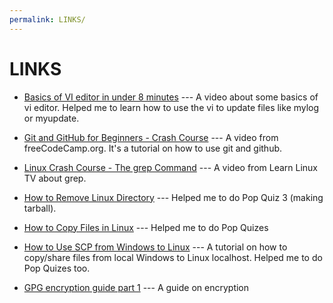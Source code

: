 ```yaml
---
permalink: LINKS/
---
```

# LINKS

* [Basics of VI editor in under 8 minutes](https://youtu.be/-_DvfdgR-LA) --- A video about some basics of vi editor. Helped me to learn how to use the vi to update files like mylog or myupdate.

* [Git and GitHub for Beginners - Crash Course](https://youtu.be/RGOj5yH7evk) --- A video from freeCodeCamp.org. It's a tutorial on how to use git and github.

* [Linux Crash Course - The grep Command](https://youtu.be/Tc_jntovCM0) --- A video from Learn Linux TV about grep.

* [How to Remove Linux Directory](https://phoenixnap.com/kb/remove-directory-linux) --- Helped me to do Pop Quiz 3 (making tarball).

* [How to Copy Files in Linux](https://www.freecodecamp.org/news/the-linux-cp-command-how-to-copy-files-in-linux) --- Helped me to do Pop Quizes

* [How to Use SCP from Windows to Linux](https://linuxhint.com/scp-windows-linux/) --- A tutorial on how to copy/share files from local Windows to Linux localhost. Helped me to do Pop Quizes too.

* [GPG encryption guide part 1](https://tutonics.com/articles/gpg-encryption-guide-part-1/) --- A guide on encryption
